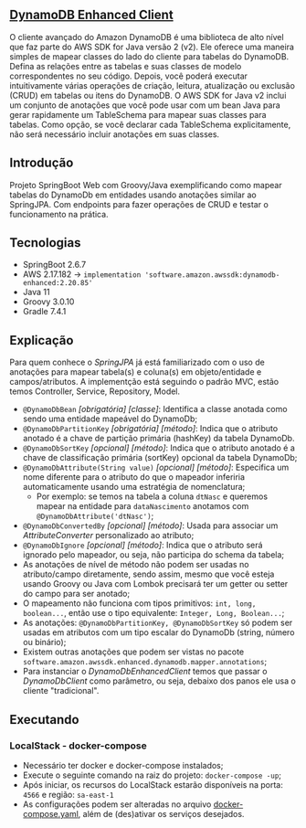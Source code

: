 ## [DynamoDB Enhanced Client](https://docs.aws.amazon.com/sdk-for-java/latest/developer-guide/dynamodb-enhanced-client.html)

O cliente avançado do Amazon DynamoDB é uma biblioteca de alto nível que faz parte do AWS SDK for Java versão 2 (v2). Ele oferece uma maneira simples de mapear classes do lado do
cliente para tabelas do DynamoDB. Defina as relações entre as tabelas e suas classes de modelo correspondentes no seu código. Depois, você poderá executar intuitivamente várias
operações de criação, leitura, atualização ou exclusão (CRUD) em tabelas ou itens do DynamoDB.
O AWS SDK for Java v2 inclui um conjunto de anotações que você pode usar com um bean Java para gerar rapidamente um TableSchema para mapear suas classes para tabelas. Como opção,
se você declarar cada TableSchema explicitamente, não será necessário incluir anotações em suas classes.

## Introdução

Projeto SpringBoot Web com Groovy/Java exemplificando como mapear tabelas do DynamoDb em entidades usando anotações similar ao SpringJPA.
Com endpoints para fazer operações de CRUD e testar o funcionamento na prática.

## Tecnologias

* SpringBoot 2.6.7
* AWS 2.17.182 → `implementation 'software.amazon.awssdk:dynamodb-enhanced:2.20.85'`
* Java 11
* Groovy 3.0.10
* Gradle 7.4.1

## Explicação

Para quem conhece o *SpringJPA* já está familiarizado com o uso de anotações para mapear tabela(s) e coluna(s) em objeto/entidade e campos/atributos.
A implementção está seguindo o padrão MVC, estão temos Controller, Service, Repository, Model.

* `@DynamoDbBean` *[obrigatória] [classe]*: Identifica a classe anotada como sendo uma entidade mapeável do DynamoDb;
* `@DynamoDbPartitionKey` *[obrigatória] [método]*: Indica que o atributo anotado é a chave de partição primária (hashKey) da tabela DynamoDb.
* `@DynamoDbSortKey` *[opcional] [método]*: Indica que o atributo anotado é a chave de classificação primária (sortKey) opcional da tabela DynamoDb;
* `@DynamoDbAttribute(String value)` *[opcional] [método]*: Especifica um nome diferente para o atributo do que o mapeador inferiria automaticamente usando uma estratégia de
  nomenclatura;
  * Por exemplo: se temos na tabela a coluna `dtNasc` e queremos mapear na entidade para `dataNascimento` anotamos com `@DynamoDbAttribute('dtNasc')`;
* `@DynamoDbConvertedBy` *[opcional] [método]*: Usada para associar um *AttributeConverter* personalizado ao atributo;
* `@DynamoDbIgnore` *[opcional] [método]*: Indica que o atributo será ignorado pelo mapeador, ou seja, não participa do schema da tabela;
* As anotações de nível de método não podem ser usadas no atributo/campo diretamente, sendo assim,
  mesmo que você esteja usando Groovy ou Java com Lombok precisará ter um getter ou setter do campo para ser anotado;
* O mapeamento não funciona com tipos primitivos: `int, long, boolean...`, então use o tipo equivalente: `Integer, Long, Boolean...`;
* As anotações: `@DynamoDbPartitionKey, @DynamoDbSortKey`  só podem ser usadas em atributos com um tipo escalar do DynamoDb (string, número ou binário);
* Existem outras anotações que podem ser vistas no pacote `software.amazon.awssdk.enhanced.dynamodb.mapper.annotations`;
* Para instanciar o *DynamoDbEnhancedClient* temos que passar o *DynamoDbClient* como parâmetro, ou seja, debaixo dos panos ele usa o cliente "tradicional".

## Executando

### LocalStack - docker-compose

* Necessário ter docker e docker-compose instalados;
* Execute o seguinte comando na raiz do projeto: `docker-compose -up`;
* Após iniciar, os recursos do LocalStack estarão disponíveis na porta: `4566` e região: `sa-east-1`
* As configurações podem ser alteradas no arquivo [docker-compose.yaml](docker-compose.yaml), além de (des)ativar os serviços desejados.
